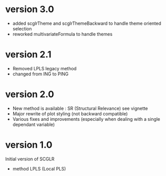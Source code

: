 # version 3.0
- added scglrTheme and scglrThemeBackward to handle theme oriented selection
- reworked multivariateFormula to handle themes

# version 2.1
- Removed LPLS legacy method
- changed from ING to PING

# version 2.0
- New method is available : SR (Structural Relevance) see vignette
- Major rewrite of plot styling (not backward compatible)
- Various fixes and improvements (especially when dealing with
a single dependant variable)

# version 1.0
Initial version of SCGLR

- method LPLS (Local PLS)
